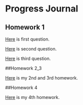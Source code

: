 # Progress Journal

## Homework 1

[Here](HW1_Q1.html) is first question.

[Here](HW1_Q2.html) is second question.

[Here](HW1_Q3.html) is third question.


##Homework 2_3

[Here](HW23.html) is my 2nd and 3rd homework.

##Homework 4

[Here](hw4_new.txt) is my 4th homework.
